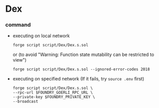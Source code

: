 # Dex
### command
- executing on local network
    ```
    forge script script/Dex/Dex.s.sol
    ```
    or (to avoid "Warning: Function state mutability can be restricted to view")
    ```
    forge script script/Dex/Dex.s.sol --ignored-error-codes 2018
    ```
- executing on specified network (If it fails, try `source .env` first)
    ```
    forge script script/Dex/Dex.s.sol \
    --rpc-url $FOUNDRY_GOERLI_RPC_URL \
    --private-key $FOUNDRY_PRIVATE_KEY \
    --broadcast
    ```